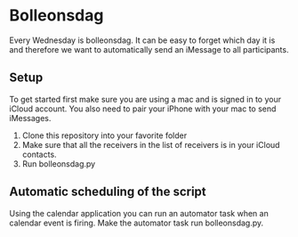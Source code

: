 # Bolleonsdag
Every Wednesday is bolleonsdag. It can be easy to forget which day it is and therefore we want to automatically send an iMessage to all participants.

## Setup
To get started first make sure you are using a mac and is signed in to your iCloud account. You also need to pair your iPhone with your mac to send iMessages.

1. Clone this repository into your favorite folder
2. Make sure that all the receivers in the list of receivers is in your iCloud contacts.
3. Run bolleonsdag.py 

## Automatic scheduling of the script
Using the calendar application you can run an automator task when an calendar event is firing. Make the automator task run bolleonsdag.py.
